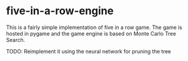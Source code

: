 # five-in-a-row-engine

This is a fairly simple implementation of five in a row game. The game is hosted in pygame and the game engine is based on Monte Carlo Tree Search.

TODO: Reimplement it using the neural network for pruning the tree


